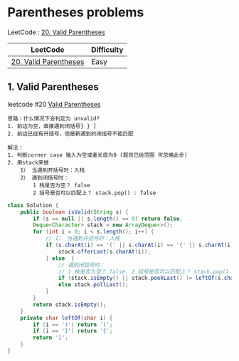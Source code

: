 # Parentheses problems

LeetCode : [20. Valid Parentheses](https://leetcode.com/problems/valid-parentheses/description/)

| LeetCode                                                                              | Difficulty |
| ------------------------------------------------------------------------------------- | ---------- |
| [20. Valid Parentheses](https://leetcode.com/problems/valid-parentheses/description/) | Easy       |

## 1. Valid Parentheses

leetcode #20 [Valid Parentheses](https://leetcode.com/problems/valid-parentheses/description/)

    思路：什么情况下会判定为 unvalid?
    1. 前边为空，直接遇到闭括号} } ]
    2. 前边已经有开括号，但是新遇到的闭括号不能匹配

    解法：
    1. 判断corner case 输入为空或者长度为0 (题目已给范围 可忽略此步)
    2. 用stack来做
        1） 当遇到开括号时：入栈
        2） 遇到闭括号时：
            1 栈是否为空？ false
            2 括号是否可以匹配上？ stack.pop() : false

```Java
class Solution {
    public boolean isValid(String s) {
        if (s == null || s.length() == 0) return false;
        Deque<Character> stack = new ArrayDeque<>();
        for (int i = 0; i < s.length(); i++) {
            // 1） 当遇到开括号时：入栈
            if (s.charAt(i) == '(' || s.charAt(i) == '{' || s.charAt(i) == '[') {
                stack.offerLast(s.charAt(i));
            } else  {
                // 遇到闭括号时：
                // 1 栈是否为空？ false. 2 括号是否可以匹配上？ stack.pop() : false
                if (stack.isEmpty() || stack.peekLast() != leftOf(s.charAt(i))) return false;
                else stack.pollLast();
            }
        }
        return stack.isEmpty();
    }
    private char leftOf(char i) {
        if (i == ')') return '(';
        if (i == '}') return '{';
        return '[';
    }
}
```
